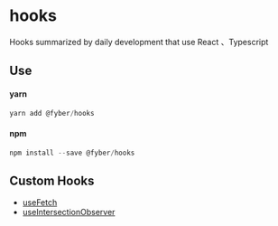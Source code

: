 # hooks

Hooks summarized by daily development that use React 、Typescript

## Use

#### yarn

```javascript
yarn add @fyber/hooks
```

#### npm

```javascript
npm install --save @fyber/hooks
```

## Custom Hooks

- [useFetch]()
- [useIntersectionObserver]()
